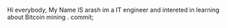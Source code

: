 Hi everybody,
My Name IS arash
im a IT engineer and intereted in learning about Bitcoin mining .
commit;
